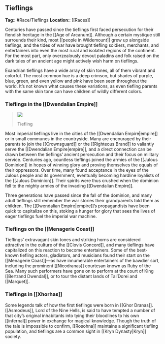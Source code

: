 ## Tieflings
**Tag**:: #Race/Tieflings
**Location**:: [[Races]]

Centuries have passed since the tieflings first faced persecution for their fiendish heritage in the [[Age of Arcanum]]. Although a certain mystique still surrounds their kind, most [[people in Wildemount]] grew up alongside tieflings, and the tides of war have brought tiefling soldiers, merchants, and entertainers into even the most rural and isolated regions of the continent. For the most part, only overzealously devout paladins and folk raised on the dark tales of an ancient age might actively wish harm on tieflings.

Exandrian tieflings have a wide array of skin tones, all of them vibrant and colorful. The most common hue is a deep crimson, but shades of purple, blue, green, and even yellow and pink have been seen throughout the world. It’s not known what causes these variations, as even tiefling parents with the same skin tone can have children of wildly different colors.

### Tieflings in the [[Dwendalian Empire]]

> [![](https://media.dndbeyond.com/compendium-images/egtw/yDOyqyOocErRgYJK/04-13.png)](https://media.dndbeyond.com/compendium-images/egtw/yDOyqyOocErRgYJK/04-13.png)
> 
> Tiefling

Most imperial tieflings live in the cities of the [[Dwendalian Empire|empire]] or in small communes in the countryside. Many are encouraged by their parents to join the [[Crownsguard]] or the [[Righteous Brand]] to valiantly serve the [[Dwendalian Empire|empire]], and a direct connection can be drawn between the tieflings’ ancient persecution and their focus on military service. Centuries ago, countless tieflings joined the armies of the [[Julous Dominion]] in hopes of winning glory and proving themselves the equals of their oppressors. Over time, many found acceptance in the eyes of the Julous people and its government, eventually becoming hardline loyalists of the [[Julous Dominion]]. Their spirits were thus crushed when the dominion fell to the mighty armies of the invading [[Dwendalian Empire]].

Three generations have passed since the fall of the dominion, and many adult tieflings still remember the war stories their grandparents told them as children. The [[Dwendalian Empire|empire]]’s propagandists have been quick to capitalize on this, stoking a hunger for glory that sees the lives of eager tieflings fuel the imperial war machine.

### Tieflings on the [[Menagerie Coast]]

Tieflings’ extravagant skin tones and striking horns are considered attractive in the culture of the [[Clovis Concord]], and many tieflings have capitalized on this reaction to become entertainers. Some of the best-known tiefling actors, gladiators, and musicians found their start on the [[Menagerie Coast]]—as have innumerable entertainers of the bawdier sort, including the prominent [[Nicodranas]] courtesan known as Ruby of the Sea. Many such performers have gone on to perform at the court of King [[Bertrand Dwendal]], or to tour the distant lands of Tal’Dorei and [[Marquet]].

### Tieflings in [[Xhorhas]]

Some legends talk of how the first tieflings were born in [[Ghor Dranas]]. [[Asmodeus]], Lord of the Nine Hells, is said to have tempted a number of that city’s original inhabitants into tying their bloodlines to his own [[infernal]] power in exchange for magical knowledge. Though the truth of the tale is impossible to confirm, [[Rosohna]] maintains a significant tiefling population, and tieflings are a common sight in [[Kryn Dynasty|Kryn]] society.
